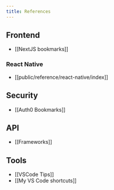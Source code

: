 ```yaml
---
title: References
---
```

## Frontend
- [[NextJS bookmarks]]

### React Native
- [[public/reference/react-native/index]]

## Security
- [[Auth0 Bookmarks]]

## API
- [[Frameworks]]


## Tools
- [[VSCode Tips]]
- [[My VS Code shortcuts]]